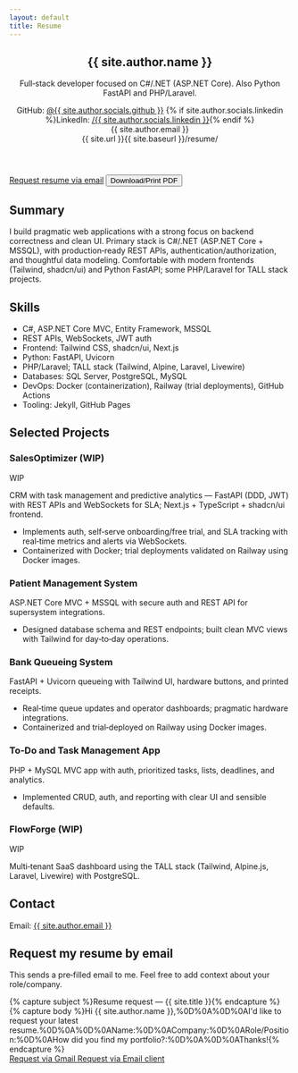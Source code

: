 ```yaml
---
layout: default
title: Resume
---
```

<section class="space-y-6">
  <header class="flex items-start justify-between gap-4 print:block">
    <div>
      <h1 class="text-3xl font-semibold tracking-tight">{{ site.author.name }}</h1>
      <p class="text-sm text-muted-foreground">Full‑stack developer focused on C#/.NET (ASP.NET Core). Also Python FastAPI and PHP/Laravel.</p>
      <div class="mt-2 text-xs text-muted-foreground">
        <span class="mr-3">GitHub: <a class="underline hover:no-underline" href="https://github.com/{{ site.author.socials.github }}" target="_blank" rel="noopener">@{{ site.author.socials.github }}</a></span>
        {% if site.author.socials.linkedin %}<span>LinkedIn: <a class="underline hover:no-underline" href="https://www.linkedin.com/in/{{ site.author.socials.linkedin }}/" target="_blank" rel="noopener">/{{ site.author.socials.linkedin }}</a></span>{% endif %}
      </div>
    </div>
    <div class="hidden print:block text-right text-xs text-muted-foreground">
      <div>{{ site.author.email }}</div>
      <div>{{ site.url }}{{ site.baseurl }}/resume/</div>
    </div>
  </header>

  <div class="flex flex-wrap gap-2">
    <a id="request-btn" class="rounded-md border border-border px-3 py-1 text-xs hover:bg-secondary" href="#request">Request resume via email</a>
    <button onclick="window.print()" class="rounded-md border border-border px-3 py-1 text-xs hover:bg-secondary">Download/Print PDF</button>
  </div>

  <section>
    <h2 class="text-lg font-medium mb-2">Summary</h2>
    <p class="text-sm text-muted-foreground">I build pragmatic web applications with a strong focus on backend correctness and clean UI. Primary stack is C#/.NET (ASP.NET Core + MSSQL), with production‑ready REST APIs, authentication/authorization, and thoughtful data modeling. Comfortable with modern frontends (Tailwind, shadcn/ui) and Python FastAPI; some PHP/Laravel for TALL stack projects.</p>
  </section>

  <section>
    <h2 class="text-lg font-medium mb-2">Skills</h2>
    <ul class="text-sm text-muted-foreground grid sm:grid-cols-2 gap-y-1 list-disc pl-5">
      <li>C#, ASP.NET Core MVC, Entity Framework, MSSQL</li>
      <li>REST APIs, WebSockets, JWT auth</li>
      <li>Frontend: Tailwind CSS, shadcn/ui, Next.js</li>
      <li>Python: FastAPI, Uvicorn</li>
      <li>PHP/Laravel; TALL stack (Tailwind, Alpine, Laravel, Livewire)</li>
      <li>Databases: SQL Server, PostgreSQL, MySQL</li>
      <li>DevOps: Docker (containerization), Railway (trial deployments), GitHub Actions</li>
      <li>Tooling: Jekyll, GitHub Pages</li>
    </ul>
  </section>

  <section>
    <h2 class="text-lg font-medium mb-3">Selected Projects</h2>
    <div class="space-y-3">
    <article class="rounded-lg border border-border p-3">
        <div class="flex items-center gap-2">
          <h3 class="font-medium">SalesOptimizer (WIP)</h3>
          <span class="text-[10px] inline-flex items-center gap-1 rounded border border-border px-1.5 py-0.5 bg-secondary/60"><span class="size-1.5 rounded-full bg-yellow-500"></span> WIP</span>
        </div>
        <p class="text-xs text-muted-foreground">CRM with task management and predictive analytics — FastAPI (DDD, JWT) with REST APIs and WebSockets for SLA; Next.js + TypeScript + shadcn/ui frontend.</p>
        <ul class="mt-2 text-xs list-disc pl-5 text-muted-foreground">
      <li>Implements auth, self‑serve onboarding/free trial, and SLA tracking with real‑time metrics and alerts via WebSockets.</li>
      <li>Containerized with Docker; trial deployments validated on Railway using Docker images.</li>
        </ul>
      </article>
      <article class="rounded-lg border border-border p-3">
        <h3 class="font-medium">Patient Management System</h3>
        <p class="text-xs text-muted-foreground">ASP.NET Core MVC + MSSQL with secure auth and REST API for supersystem integrations.</p>
        <ul class="mt-2 text-xs list-disc pl-5 text-muted-foreground">
          <li>Designed database schema and REST endpoints; built clean MVC views with Tailwind for day‑to‑day operations.</li>
        </ul>
      </article>
    <article class="rounded-lg border border-border p-3">
        <h3 class="font-medium">Bank Queueing System</h3>
        <p class="text-xs text-muted-foreground">FastAPI + Uvicorn queueing with Tailwind UI, hardware buttons, and printed receipts.</p>
        <ul class="mt-2 text-xs list-disc pl-5 text-muted-foreground">
      <li>Real‑time queue updates and operator dashboards; pragmatic hardware integrations.</li>
      <li>Containerized and trial‑deployed on Railway using Docker images.</li>
        </ul>
      </article>
      <article class="rounded-lg border border-border p-3">
        <h3 class="font-medium">To‑Do and Task Management App</h3>
        <p class="text-xs text-muted-foreground">PHP + MySQL MVC app with auth, prioritized tasks, lists, deadlines, and analytics.</p>
        <ul class="mt-2 text-xs list-disc pl-5 text-muted-foreground">
          <li>Implemented CRUD, auth, and reporting with clear UI and sensible defaults.</li>
        </ul>
      </article>
      <article class="rounded-lg border border-border p-3">
        <div class="flex items-center gap-2">
          <h3 class="font-medium">FlowForge (WIP)</h3>
          <span class="text-[10px] inline-flex items-center gap-1 rounded border border-border px-1.5 py-0.5 bg-secondary/60"><span class="size-1.5 rounded-full bg-yellow-500"></span> WIP</span>
        </div>
        <p class="text-xs text-muted-foreground">Multi‑tenant SaaS dashboard using the TALL stack (Tailwind, Alpine.js, Laravel, Livewire) with PostgreSQL.</p>
      </article>
    </div>
  </section>

  <section>
    <h2 class="text-lg font-medium mb-2">Contact</h2>
    <p class="text-sm text-muted-foreground">Email: <a class="underline hover:no-underline" href="mailto:{{ site.author.email }}">{{ site.author.email }}</a></p>
  </section>

  <section id="request" class="rounded-lg border border-border p-4">
    <h2 class="text-lg font-medium mb-1">Request my resume by email</h2>
    <p class="text-sm text-muted-foreground mb-3">This sends a pre‑filled email to me. Feel free to add context about your role/company.</p>
    {% capture subject %}Resume request — {{ site.title }}{% endcapture %}
    {% capture body %}Hi {{ site.author.name }},%0D%0A%0D%0AI'd like to request your latest resume.%0D%0A%0D%0AName:%0D%0ACompany:%0D%0ARole/Position:%0D%0AHow did you find my portfolio?:%0D%0A%0D%0AThanks!{% endcapture %}
    <div class="flex flex-wrap gap-2 text-xs">
      <a class="rounded-md border border-border px-3 py-1 hover:bg-secondary" target="_blank" rel="noopener"
         href="https://mail.google.com/mail/?view=cm&fs=1&to={{ site.author.email | uri_escape }}&su={{ subject | uri_escape }}&body={{ body }}">
        Request via Gmail
      </a>
      <a class="rounded-md border border-border px-3 py-1 hover:bg-secondary"
         href="mailto:{{ site.author.email | uri_escape }}?subject={{ subject | uri_escape }}&body={{ body }}">
        Request via Email client
      </a>
    </div>
  </section>
</section>

<style>
  @media print {
    header, nav, footer { display: none !important; }
    body { background: #fff !important; }
    .border { border-color: #e5e7eb !important; }
    .text-muted-foreground { color: #111827 !important; }
    a { color: #111827 !important; text-decoration: none !important; }
    .rounded-lg { border-radius: 0; }
    .prose { max-width: 100%; }
  }
</style>

<script>
  // If arriving from the home CTA, scroll to request box
  if (location.hash === '#request') {
    setTimeout(() => document.getElementById('request')?.scrollIntoView({ behavior: 'smooth' }), 0);
  }
</script>
